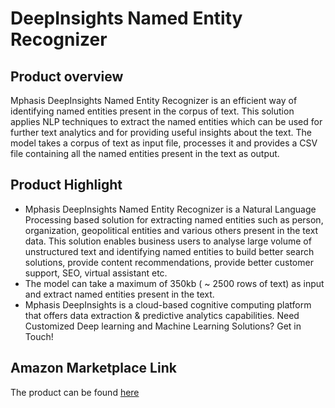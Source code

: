 # DeepInsights Named Entity Recognizer

## Product overview

Mphasis DeepInsights Named Entity Recognizer is an efficient way of identifying named entities present in the corpus of text. This solution applies NLP techniques to extract the named entities which can be used for further text analytics and for providing useful insights about the text. The model takes a corpus of text as input file, processes it and provides a CSV file containing all the named entities present in the text as output.

## Product Highlight 

* Mphasis DeepInsights Named Entity Recognizer is a Natural Language Processing based solution for extracting named entities such as person, organization, geopolitical entities and various others present in the text data. This solution enables business users to analyse large volume of unstructured text and identifying named entities to build better search solutions, provide content recommendations, provide better customer support, SEO, virtual assistant etc.
* The model can take a maximum of 350kb ( ~ 2500 rows of text) as input and extract named entities present in the text.
* Mphasis DeepInsights is a cloud-based cognitive computing platform that offers data extraction & predictive analytics capabilities. Need Customized Deep learning and Machine Learning Solutions? Get in Touch!

## Amazon Marketplace Link
The product can be found [here](https://aws.amazon.com/marketplace/pp/prodview-eswlcpeb7tqm6)
